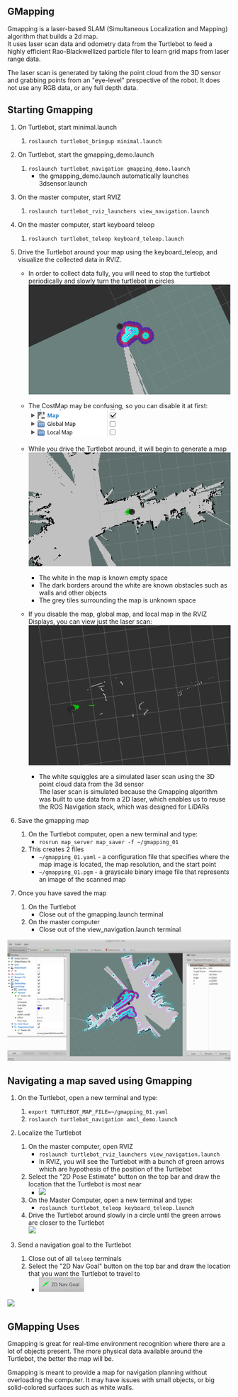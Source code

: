## GMapping
Gmapping is a laser-based SLAM (Simultaneous Localization and Mapping) algorithm that builds a 2d map.  
It uses laser scan data and odometry data from the Turtlebot to feed a highly efficient Rao-Blackwellized particle filer to learn grid maps from laser range data.  

The laser scan is generated by taking the point cloud from the 3D sensor and grabbing points from an "eye-level" prespective of the robot. It does not use any RGB data, or any full depth data.

## Starting Gmapping
1. On Turtlebot, start minimal.launch
    1. `roslaunch turtlebot_bringup minimal.launch`

2. On Turtlebot, start the gmapping_demo.launch
    1. `roslaunch turtlebot_navigation gmapping_demo.launch`
        * the gmapping_demo.launch automatically launches 3dsensor.launch

3. On the master computer, start RVIZ
    1. `roslaunch turtlebot_rviz_launchers view_navigation.launch`

4. On the master computer, start keyboard teleop
    1. `roslaunch turtlebot_teleop keyboard_teleop.launch`

5. Drive the Turtlebot around your map using the keyboard_teleop, and visualize the collected data in RVIZ.
    * In order to collect data fully, you will need to stop the turtlebot periodically and slowly turn the turtlebot in circles  
    ![](Resources/06-gmapping.gif)

    * The CostMap may be confusing, so you can disable it at first:  
    ![](Resources/06-global_local_map_disable.png)
    * While you drive the Turtlebot around, it will begin to generate a map  
    ![](Resources/06-gmapping_map.png)
      * The white in the map is known empty space
      * The dark borders around the white are known obstacles such as walls and other objects
      * The grey tiles surrounding the map is unknown space
    * If you disable the map, global map, and local map in the RVIZ Displays, you can view just the laser scan:  
    ![](Resources/06-gmapping_laserscan.gif)
      * The white squiggles are a simulated laser scan using the 3D point cloud data from the 3d sensor  
        The laser scan is simulated because the Gmapping algorithm was built to use data from a 2D laser, which enables us to reuse the ROS Navigation stack, which was designed for LiDARs  

6. Save the gmapping map
    1. On the Turtlebot computer, open a new terminal and type:
       * `rosrun map_server map_saver -f ~/gmapping_01`
    2. This creates 2 files
       * `~/gmapping_01.yaml` - a configuration file that specifies where the map image is located, the map resolution, and the start point
       * `~/gmapping_01.pgm` - a grayscale binary image file that represents an image of the scanned map 

7. Once you have saved the map
    1. On the Turtlebot  
       * Close out of the gmapping.launch terminal
    2. On the master computer
       * Close out of the view_navigation.launch terminal

![](Resources/06-gmapping_room.png)

## Navigating a map saved using Gmapping
1. On the Turtlebot, open a new terminal and type:
    1. `export TURTLEBOT_MAP_FILE=~/gmapping_01.yaml` 
    2. `roslaunch turtlebot_navigation amcl_demo.launch`

2. Localize the Turtlebot
    1. On the master computer, open RVIZ
        * `roslaunch turtlebot_rviz_launchers view_navigation.launch`
        * In RVIZ, you will see the Turtlebot with a bunch of green arrows which are hypothesis of the position of the Turtlebot
    2. Select the "2D Pose Estimate" button on the top bar and draw the location that the Turtlebot is most near
        * ![](Resources/06-2d_pose_estimate.png)
    3. On the Master Computer, open a new terminal and type:
        * `roslaunch turtlebot_teleop keyboard_teleop.launch`
    4. Drive the Turtlebot around slowly in a circle until the green arrows are closer to the Turtlebot  
    ![](Resources/06-gmapping_localization.gif)

3. Send a navigation goal to the Turtlebot
    1. Close out of all `teleop` terminals
    2. Select the "2D Nav Goal" button on the top bar and draw the location that you want the Turtlebot to travel to 
        * ![](Resources/06-2d_nav_goal.png)

![](Resources/06-gmapping_goal.gif)

## GMapping Uses
Gmapping is great for real-time environment recognition where there are a lot of objects present.
The more physical data available around the Turtlebot, the better the map will be.

Gmapping is meant to provide a map for navigation planning without overloading the computer.
It may have issues with small objects, or big solid-colored surfaces such as white walls.
